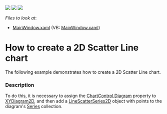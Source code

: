 <!-- default badges list -->
![](https://img.shields.io/endpoint?url=https://codecentral.devexpress.com/api/v1/VersionRange/128569188/21.1.5%2B)
[![](https://img.shields.io/badge/Open_in_DevExpress_Support_Center-FF7200?style=flat-square&logo=DevExpress&logoColor=white)](https://supportcenter.devexpress.com/ticket/details/E3506)
[![](https://img.shields.io/badge/📖_How_to_use_DevExpress_Examples-e9f6fc?style=flat-square)](https://docs.devexpress.com/GeneralInformation/403183)
<!-- default badges end -->
<!-- default file list -->
*Files to look at*:

* [MainWindow.xaml](./CS/ScatterLine2DChart/MainWindow.xaml) (VB: [MainWindow.xaml](./VB/ScatterLine2DChart/MainWindow.xaml))
<!-- default file list end -->
# How to create a 2D  Scatter Line chart

The following example demonstrates how to create a 2D Scatter Line chart.

### Description

To do this, it is necessary to assign the [ChartControl.Diagram](https://docs.devexpress.com/WPF/DevExpress.Xpf.Charts.ChartControl.Diagram?p=netframework) property to [XYDiagram2D](https://docs.devexpress.com/WPF/DevExpress.Xpf.Charts.XYDiagram2D?p=netframework), and then add a [LineScatterSeries2D](https://docs.devexpress.com/WPF/DevExpress.Xpf.Charts.LineScatterSeries2D?p=netframework) object with points to the diagram's [Series](https://docs.devexpress.com/WPF/DevExpress.Xpf.Charts.Diagram.Series?p=netframework) collection.
